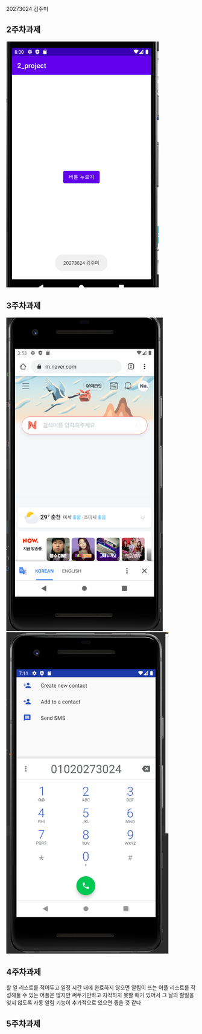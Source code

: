 20273024 김주미

## 2주차과제
<img width="" height="" src="./png/캡처 (1).png"></img>

## 3주차과제
<img width="" height="" src="./png/캡처.PNG"></img>
<img width="" height="" src="./png/캡처2.PNG"></img>

## 4주차과제

할 일 리스트를 적어두고 일정 시간 내에 완료하지 않으면 알림이 뜨는 어플
리스트를 작성해둘 수 있는 어플은 많지만 써두기만하고 자각하지 못할 때가 있어서
그 날의 할일을 잊지 않도록 자동 알림 기능이 추가적으로 있으면 좋을 것 같다

## 5주차과제
